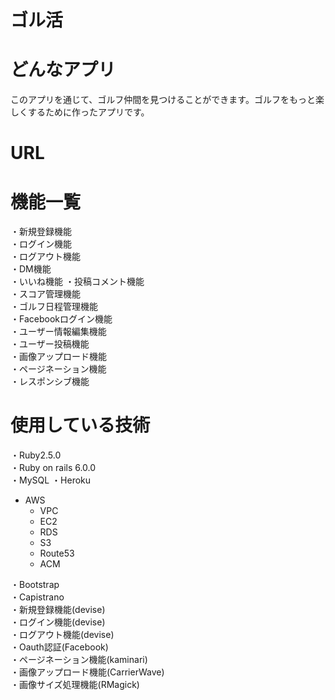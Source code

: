 # ゴル活

# どんなアプリ
このアプリを通じて、ゴルフ仲間を見つけることができます。ゴルフをもっと楽しくするために作ったアプリです。

# URL 



# 機能一覧
  ・新規登録機能  
  ・ログイン機能  
  ・ログアウト機能  
  ・DM機能  
  ・いいね機能
  ・投稿コメント機能  
  ・スコア管理機能  
  ・ゴルフ日程管理機能  
  ・Facebookログイン機能  
  ・ユーザー情報編集機能  
  ・ユーザー投稿機能  
  ・画像アップロード機能  
  ・ページネーション機能  
  ・レスポンシブ機能  

# 使用している技術
  ・Ruby2.5.0  
  ・Ruby on rails 6.0.0   
  ・MySQL 
  ・Heroku  
  * AWS  
     * VPC
     * EC2  
     * RDS  
     * S3  
     * Route53  
     * ACM
     
  ・Bootstrap  
  ・Capistrano  
  ・新規登録機能(devise)     
  ・ログイン機能(devise)  
  ・ログアウト機能(devise)  
  ・Oauth認証(Facebook)  
  ・ページネーション機能(kaminari)  
  ・画像アップロード機能(CarrierWave)  
  ・画像サイズ処理機能(RMagick)  
